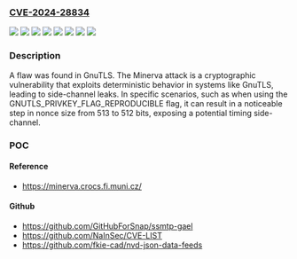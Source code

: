 ### [CVE-2024-28834](https://cve.mitre.org/cgi-bin/cvename.cgi?name=CVE-2024-28834)
![](https://img.shields.io/static/v1?label=Product&message=Red%20Hat%20Enterprise%20Linux%206&color=blue)
![](https://img.shields.io/static/v1?label=Product&message=Red%20Hat%20Enterprise%20Linux%207&color=blue)
![](https://img.shields.io/static/v1?label=Product&message=Red%20Hat%20Enterprise%20Linux%208&color=blue)
![](https://img.shields.io/static/v1?label=Product&message=Red%20Hat%20Enterprise%20Linux%208.6%20Extended%20Update%20Support&color=blue)
![](https://img.shields.io/static/v1?label=Product&message=Red%20Hat%20Enterprise%20Linux%208.8%20Extended%20Update%20Support&color=blue)
![](https://img.shields.io/static/v1?label=Product&message=Red%20Hat%20Enterprise%20Linux%209&color=blue)
![](https://img.shields.io/static/v1?label=Version&message=n%2Fa&color=blue)
![](https://img.shields.io/static/v1?label=Vulnerability&message=Exposure%20of%20Sensitive%20Information%20to%20an%20Unauthorized%20Actor&color=brighgreen)

### Description

A flaw was found in GnuTLS. The Minerva attack is a cryptographic vulnerability that exploits deterministic behavior in systems like GnuTLS, leading to side-channel leaks. In specific scenarios, such as when using the GNUTLS_PRIVKEY_FLAG_REPRODUCIBLE flag, it can result in a noticeable step in nonce size from 513 to 512 bits, exposing a potential timing side-channel.

### POC

#### Reference
- https://minerva.crocs.fi.muni.cz/

#### Github
- https://github.com/GitHubForSnap/ssmtp-gael
- https://github.com/NaInSec/CVE-LIST
- https://github.com/fkie-cad/nvd-json-data-feeds

